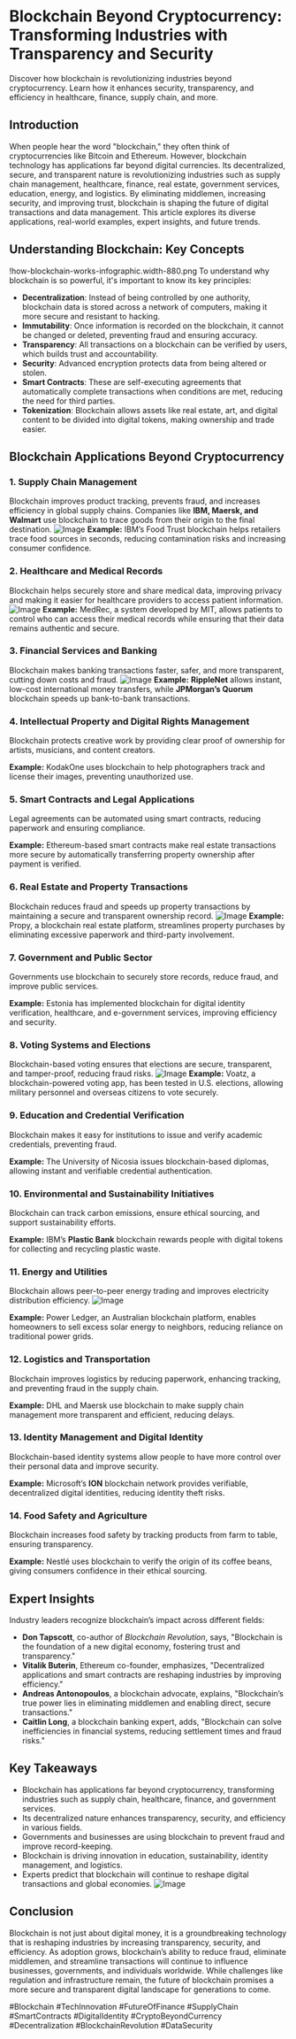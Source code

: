 # Blockchain Beyond Cryptocurrency: Transforming Industries with Transparency and Security
Discover how blockchain is revolutionizing industries beyond cryptocurrency. Learn how it enhances security, transparency, and efficiency in healthcare, finance, supply chain, and more.

## Introduction
When people hear the word "blockchain," they often think of cryptocurrencies like Bitcoin and Ethereum. However, blockchain technology has applications far beyond digital currencies. Its decentralized, secure, and transparent nature is revolutionizing industries such as supply chain management, healthcare, finance, real estate, government services, education, energy, and logistics. By eliminating middlemen, increasing security, and improving trust, blockchain is shaping the future of digital transactions and data management. This article explores its diverse applications, real-world examples, expert insights, and future trends.

## Understanding Blockchain: Key Concepts
!how-blockchain-works-infographic.width-880.png
To understand why blockchain is so powerful, it's important to know its key principles:
- **Decentralization**: Instead of being controlled by one authority, blockchain data is stored across a network of computers, making it more secure and resistant to hacking.
- **Immutability**: Once information is recorded on the blockchain, it cannot be changed or deleted, preventing fraud and ensuring accuracy.
- **Transparency**: All transactions on a blockchain can be verified by users, which builds trust and accountability.
- **Security**: Advanced encryption protects data from being altered or stolen.
- **Smart Contracts**: These are self-executing agreements that automatically complete transactions when conditions are met, reducing the need for third parties.
- **Tokenization**: Blockchain allows assets like real estate, art, and digital content to be divided into digital tokens, making ownership and trade easier.

## Blockchain Applications Beyond Cryptocurrency

### 1. Supply Chain Management
Blockchain improves product tracking, prevents fraud, and increases efficiency in global supply chains. Companies like **IBM, Maersk, and Walmart** use blockchain to trace goods from their origin to the final destination.
![Image](https://github.com/Sixtus24/Blockchain-Beyond-Cryptocurrency-/blob/b4a1c06881e1375c2b799121726e7a19d6b8525d/images%20(5).jpeg)
**Example:** IBM’s Food Trust blockchain helps retailers trace food sources in seconds, reducing contamination risks and increasing consumer confidence.

### 2. Healthcare and Medical Records
Blockchain helps securely store and share medical data, improving privacy and making it easier for healthcare providers to access patient information.
![Image](./ad7457c880ddd123fa16f84dc3ba5789.jpg) 
**Example:** MedRec, a system developed by MIT, allows patients to control who can access their medical records while ensuring that their data remains authentic and secure.

### 3. Financial Services and Banking
Blockchain makes banking transactions faster, safer, and more transparent, cutting down costs and fraud.
![Image](./9ddd7cb13e55924bb8fdfb8512f630b5.jpg) 
**Example:** **RippleNet** allows instant, low-cost international money transfers, while **JPMorgan’s Quorum** blockchain speeds up bank-to-bank transactions.

### 4. Intellectual Property and Digital Rights Management
Blockchain protects creative work by providing clear proof of ownership for artists, musicians, and content creators.

**Example:** KodakOne uses blockchain to help photographers track and license their images, preventing unauthorized use.

### 5. Smart Contracts and Legal Applications
Legal agreements can be automated using smart contracts, reducing paperwork and ensuring compliance.

**Example:** Ethereum-based smart contracts make real estate transactions more secure by automatically transferring property ownership after payment is verified.

### 6. Real Estate and Property Transactions
Blockchain reduces fraud and speeds up property transactions by maintaining a secure and transparent ownership record.
![Image](./4eb0a42dd83a67152ee3932a26382463.png) 
**Example:** Propy, a blockchain real estate platform, streamlines property purchases by eliminating excessive paperwork and third-party involvement.

### 7. Government and Public Sector
Governments use blockchain to securely store records, reduce fraud, and improve public services.

**Example:** Estonia has implemented blockchain for digital identity verification, healthcare, and e-government services, improving efficiency and security.

### 8. Voting Systems and Elections
Blockchain-based voting ensures that elections are secure, transparent, and tamper-proof, reducing fraud risks.
![Image](./f2c6c626bce9fc82e04d02f9af16449e.png) 
**Example:** Voatz, a blockchain-powered voting app, has been tested in U.S. elections, allowing military personnel and overseas citizens to vote securely.

### 9. Education and Credential Verification
Blockchain makes it easy for institutions to issue and verify academic credentials, preventing fraud.

**Example:** The University of Nicosia issues blockchain-based diplomas, allowing instant and verifiable credential authentication.

### 10. Environmental and Sustainability Initiatives
Blockchain can track carbon emissions, ensure ethical sourcing, and support sustainability efforts.

**Example:** IBM’s **Plastic Bank** blockchain rewards people with digital tokens for collecting and recycling plastic waste.

### 11. Energy and Utilities
Blockchain allows peer-to-peer energy trading and improves electricity distribution efficiency. ![Image](./2f17d1f935091084b6ffc651bceeabe5.jpg) 

**Example:** Power Ledger, an Australian blockchain platform, enables homeowners to sell excess solar energy to neighbors, reducing reliance on traditional power grids.

### 12. Logistics and Transportation
Blockchain improves logistics by reducing paperwork, enhancing tracking, and preventing fraud in the supply chain.

**Example:** DHL and Maersk use blockchain to make supply chain management more transparent and efficient, reducing delays.

### 13. Identity Management and Digital Identity
Blockchain-based identity systems allow people to have more control over their personal data and improve security.

**Example:** Microsoft’s **ION** blockchain network provides verifiable, decentralized digital identities, reducing identity theft risks.

### 14. Food Safety and Agriculture
Blockchain increases food safety by tracking products from farm to table, ensuring transparency.

**Example:** Nestlé uses blockchain to verify the origin of its coffee beans, giving consumers confidence in their ethical sourcing.

## Expert Insights
Industry leaders recognize blockchain’s impact across different fields:
- **Don Tapscott**, co-author of *Blockchain Revolution*, says, "Blockchain is the foundation of a new digital economy, fostering trust and transparency."
- **Vitalik Buterin**, Ethereum co-founder, emphasizes, "Decentralized applications and smart contracts are reshaping industries by improving efficiency."
- **Andreas Antonopoulos**, a blockchain advocate, explains, "Blockchain’s true power lies in eliminating middlemen and enabling direct, secure transactions."
- **Caitlin Long**, a blockchain banking expert, adds, "Blockchain can solve inefficiencies in financial systems, reducing settlement times and fraud risks."


## Key Takeaways
- Blockchain has applications far beyond cryptocurrency, transforming industries such as supply chain, healthcare, finance, and government services.
- Its decentralized nature enhances transparency, security, and efficiency in various fields.
- Governments and businesses are using blockchain to prevent fraud and improve record-keeping.
- Blockchain is driving innovation in education, sustainability, identity management, and logistics.
- Experts predict that blockchain will continue to reshape digital transactions and global economies.
![Image](./a98bc94a6e9ebfce1c0958882f042903.jpg) 
## Conclusion
Blockchain is not just about digital money, it is a groundbreaking technology that is reshaping industries by increasing transparency, security, and efficiency. As adoption grows, blockchain’s ability to reduce fraud, eliminate middlemen, and streamline transactions will continue to influence businesses, governments, and individuals worldwide. While challenges like regulation and infrastructure remain, the future of blockchain promises a more secure and transparent digital landscape for generations to come.

#Blockchain #TechInnovation #FutureOfFinance #SupplyChain #SmartContracts #DigitalIdentity #CryptoBeyondCurrency #Decentralization #BlockchainRevolution #DataSecurity
